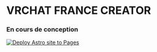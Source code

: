 # VRCHAT FRANCE CREATOR
### En cours de conception 
[![Deploy Astro site to Pages](https://github.com/VRCFR/createurs/actions/workflows/astro.yml/badge.svg)](https://github.com/VRCFR/createurs/actions/workflows/astro.yml)
